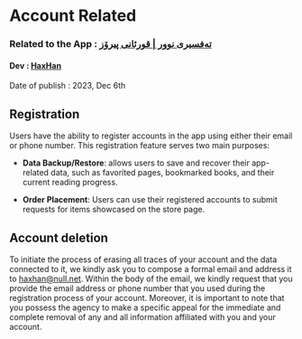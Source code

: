 
# Account Related
### Related to the App : [تەفسیری نوور | قورئانی پیرۆز](https://play.google.com/store/apps/details?id=com.dev.hazhanjalal.tafseerinoor)
#### Dev : [HaxHan](https://play.google.com/store/apps/dev?id=8025517085581557339)
Date of publish : 2023, Dec 6th

## Registration 
Users have the ability to register accounts in the app using either their email or phone number. This registration feature serves two main purposes:

- **Data Backup/Restore**: allows users to save and recover their app-related data, such as favorited pages, bookmarked books, and their current reading progress.

- **Order Placement**: Users can use their registered accounts to submit requests for items showcased on the store page.


## Account deletion
To initiate the process of erasing all traces of your account and the data connected to it, we kindly ask you to compose a formal email and address it to haxhan@null.net. Within the body of the email, we kindly request that you provide the email address or phone number that you used during the registration process of your account. Moreover, it is important to note that you possess the agency to make a specific appeal for the immediate and complete removal of any and all information affiliated with you and your account.
